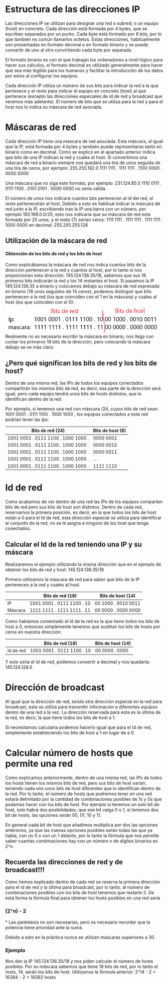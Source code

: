 # Estructura de las direcciones IP
Las direcciones IP se utilizan para designar una red o subred; o un equipo (host) en concreto.  Cada dirección está formada por 4 bytes, que se escriben separados por un punto. Cada byte está formado por 8 bits, por lo que también es común llamarlos octetos. Estas direcciones, habitualmente son presentadas en formato decimal o en formato binario y se puede convertir de uno al otro convirtiendo cada byte por separado.

El formato binario es con el que trabajan los ordenadores a nivel lógico para hacer sus cálculos, el formato decimal es utilizado generalmente para hacer que sea más legible para los humanos y facilitar la introducción de los datos por estos al configurar los equipos.

Cada dirección IP utiliza un número de sus bits para indicar la red a la que pertenece y el resto para indicar el equipo en concreto (host) al que pertenece (excepto las direcciones especiales de id de red y broadcast que veremos más adelante). El número de bits que se utiliza para la red y para el host nos lo indica su máscara de red asociada.
# Máscaras de red
Cada dirección IP tiene una máscara de red asociada. Esta máscara, al igual que la IP, está formada por 4 bytes y también puede representarse tanto en binario como en decimal. Como se explicó en el apartado anterior indica que bits de una IP indican la red y cuales el host.
Si convertimos una máscara de red a binario siempre nos quedará una tira de unos seguida de una tira de ceros, por ejemplo:
255.255.192.0
1111 1111 . 1111 1111 . 1100 0000 . 0000 0000

Una máscara que no siga este formato, por ejemplo:
231.124.85.0
1110 0111 . 0111 1100 . 0101 0101 . 0000 0000
no sería válida.

El número de unos nos indicará cuantos bits pertenecen al id del red, el resto pertenecerán al host.
Debido a esto es habitual indicar la máscara de red junto a la IP, escribiendo tras la IP  una barra con un número, por ejemplo 192.168.0.0/25, esto nos indicaría que su máscara de red esta formada por 25 unos, y el resto (7) serían ceros:
1111 1111 . 1111 1111 . 1111 1111 . 1000 0000
en decimal:
255.255.255.128
## Utilización de la máscara de red
#### Obtención de los bits de red y los bits de host
Como explicábamos la máscara de red nos indica cuantos bits de la dirección pertenecen a la red y cuantos al host, por lo tanto si nos proporcionan esta dirección:
145.124.136.35/18, sabemos que sus 18 primeros bits indicarán la red y los 14 restantes el host. 
Si pasamos la IP 145.124.136.35 a binario y colocamos debajo su máscara de red expresada en binario (18 unos seguidos de 14 ceros), podemos distinguir que bits pertenecen a la red (los que coinciden con el 1 en la máscara) y cuales al host (los que coinciden con el 0):
![](../img/ej1.png)
Realmente no es necesario escribir la máscara en binario, nos llega con contar los primeros 18 bits de la dirección, pero colocando la máscara debajo se ve más claro.
## ¿Pero qué significan los bits de red y los bits de host?
Dentro de una misma red, las IPs de todos los equipos conectados compartirán los mismos bits de red, es decir, esa parte de la dirección será igual, pero cada equipo tendrá unos bits de hosts distintos, que lo identifican dentro de la red.

Por ejemplo, si tenemos una red con máscara /24, cuyos bits de red sean:
1001 0001 . 0111 1100 . 1000 1000
, los equipos conectados a esta red podrían tener las Ips:

| Bits de red (24)                    | Bits de host (8) |
|-------------------------------------|------------------|
| 1001 0001 . 0111 1100 . 1000 1000 . | 0000 0001        |
| 1001 0001 . 0111 1100 . 1000 1000 . | 0000 0010        |
| 1001 0001 . 0111 1100 . 1000 1000 . | 0000 0011        |
| 1001 0001 . 0111 1100 . 1000 1000 . | ...              |
| 1001 0001 . 0111 1100 . 1000 1000 . | 1111 1110        |

# Id de red
Como acabamos de ver dentro de una red las IPs de los equipos comparten bits de red pero sus bits de host son distintos. Dentro de cada red, reservamos la primera posición, es decir, en la que todos los bits de host están a 0 para el Id de red, esta dirección especial se utiliza para identificar al conjunto de la red, no se le asigna a ninguno de los host que tenga conectados.
## Calcular el Id de la red teniendo una IP y su máscara
Realizaremos el ejemplo utilizando la misma dirección que en el ejemplo de obtener los bits de red y host: 145.124.136.35/18

Primero utilizamos la máscara de red para saber que bits de la IP pertenecen a la red y cuales al host.

|         | Bits de red (18)           | Bits de host (14)   |
|---------|----------------------------|---------------------|
| IP      | 1001 0001 . 0111 1100 . 10 | 00 1000 . 0010 0011 |
| Máscara | 1111 1111 . 1111 1111 . 11 | 00 0000 . 0000 0000 |

Como habíamos comentado el Id de la red es la que tiene todos los bits de host a 0, entonces simplemente tenemos que sustituir los bits de hosts por ceros en nuestra dirección:

|           | Bits de red (18)           | Bits de host (14) |
|-----------|----------------------------|-------------------|
| Id de red | 1001 0001 . 0111 1100 . 10 | 00 0000 . 0000    |

Y este sería el Id de red, podemos convertir a decimal y nos quedaría:
145.124.128.0

# Dirección de broadcast
Al igual que la dirección de red, existe otra dirección especial en la red para broadcast, esta se utiliza para transmitir información a diferentes equipos dentro de una red a la vez. La dirección reservada para esta es la última de la red, es decir, la que tiene todos los bits de host a 1.

Si necesitamos calcularla podemos hacerlo igual que para el Id de red, simplemente estableciendo los bits de host a 1 en lugar de a 0.
# Calcular número de hosts que permite una red
Como explicamos anteriormente, dentro de una misma red, las IPs de todos los hosts tienen los mismos bits de red, pero sus bits de host varían, teniendo cada uno unos bits de host diferentes que lo identifican dentro de la red.
Por lo tanto, el número de hosts que podremos tener en una red estará delimitado por la cantidad de combinaciones posibles de 1s y 0s que podamos hacer con los bits de host. 
Por ejemplo si tenemos un solo bit de host, solo habrá dos posibilidades, que ese bit valga 0 o 1, si tenemos dos bit de hosts, las opciones serán 00, 01, 10 y 11.

En general cada bit de host que añadimos multiplica por dos las opciones anteriores, ya que las nuevas opciones posibles serán todas las que ya había, con un 0 o con un 1 delante, por lo tanto la fórmula que nos permite saber cuantas combinaciones hay con un número n de dígitos binarios es 2^n.
## Recuerda las direcciones de red y de broadcast!!!
Como hemos explicado dentro de cada red se reserva la primera dirección para el id de red y la última para broadcast, por lo tanto, al número de combinaciones posibles con los bits de host tenemos que restarle 2.
De esta forma la fórmula final para obtener los hosts posibles en una red sería
### (2^n) - 2
\* Las paréntesis no son necesarias, pero es necesario recordar que la potencia tiene prioridad ante la suma.

Debido a esto en la práctica nunca se utilizan máscaras superiores a 30.
### Ejemplo
Nos dan la IP 145.124.136.35/18 y nos piden calcular el número de hosts posibles.
Por su máscara sabemos que tiene 18 bits de red, por lo tanto el resto, 14, serán los bits de host.
Utilizamos la fórmula anterior:
2^14 - 2 = 16384 - 2 = 16382 hosts